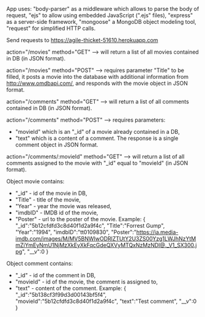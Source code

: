 App uses:
"body-parser" as a middleware which allows to parse the body of request, 
"ejs" to allow using embedded JavaScript (".ejs" files),
"express" as a server-side framework,
"mongoose" a MongoDB object modeling tool,
"request" for simplified HTTP calls.

Send requests to https://agile-thicket-51610.herokuapp.com

action="/movies" method="GET" --> will return a list of all movies contained in DB (in JSON format).

action="/movies" method="POST" --> requires parameter "Title" to be filled, it posts a movie into the database with additional information from http://www.omdbapi.com/, and responds with the movie object in JSON format.

action="/comments" method="GET" --> will return a list of all comments contained in DB (in JSON format).

action="/comments" method="POST" --> requires parameters:
- "movieId" which is an "_id" of a movie already contained in a DB,
- "text" which is a content of a comment.
The response is a single comment object in JSON format.

action="/comments/:movieId" method="GET" --> will return a list of all comments assigned to the movie with "_id" equal to "movieId" (in JSON format).

Object movie contains:
- "_id" - id of the movie in DB,
- "Title" - title of the movie,
- "Year" - year the movie was released,
- "imdbID" - IMDB id of the movie,
- "Poster" - url to the poster of the movie.
Example:
{
    "_id":"5b12cfdfd3c8d40f1d2a9f4c",
    "Title":"Forrest Gump",
    "Year":"1994",
    "imdbID":"tt0109830",
    "Poster":"https://ia.media-imdb.com/images/M/MV5BNWIwODRlZTUtY2U3ZS00Yzg1LWJhNzYtMmZiYmEyNmU1NjMzXkEyXkFqcGdeQXVyMTQxNzMzNDI@._V1_SX300.jpg",
    "__v":0
}

Object comment contains:
- "_id" - id of the comment in DB,
- "movieId" - id of the movie, the comment is assigned to,
- "text" - content of the comment.
Example:
{
    "_id":"5b138cf3f99d3d00143bf5f4",
    "movieId":"5b12cfdfd3c8d40f1d2a9f4c",
    "text":"Test comment",
    "__v":0
}
